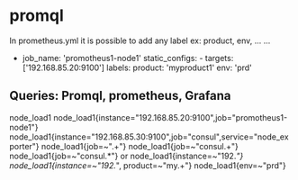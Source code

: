 # promql
In prometheus.yml it is possible to add any label ex: product, env, 
...
...
- job_name: 'promotheus1-node1'
    static_configs:
      - targets: ['192.168.85.20:9100']
        labels:
          product: 'myproduct1'
          env: 'prd'

## Queries: Promql, prometheus, Grafana ##

node_load1
node_load1{instance="192.168.85.20:9100",job="promotheus1-node1"}
node_load1{instance="192.168.85.30:9100",job="consul",service="node_exporter"}
node_load1{job=~".+"}
node_load1{job=~"consul.+"}
node_load1{job=~"consul.*"} or node_load1{instance=~"192.*"} 
node_load1{instance=~"192.*", product=~"my.+"} 
node_load1{env=~"prd"}
